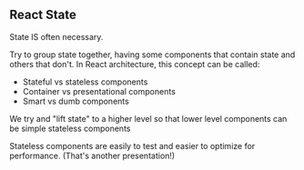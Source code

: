 ## React State

State IS often necessary.

Try to group state together, having some components that contain state and others that don't. In React architecture, this concept can be called:

- Stateful vs stateless components
- Container vs presentational components
- Smart vs dumb components

We try and "lift state" to a higher level so that lower level components can be simple stateless components

Stateless components are easily to test and easier to optimize for performance.
(That's another presentation!)
